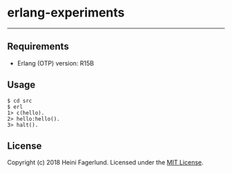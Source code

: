 # erlang-experiments

- - -

## Requirements

* Erlang (OTP) version: R15B

## Usage

```
$ cd src
$ erl
1> c(hello).
2> hello:hello().
3> halt().

```

## License
Copyright (c) 2018 Heini Fagerlund. Licensed under the [MIT License](https://github.com/hfagerlund/erlang-experiments/blob/master/LICENSE).


